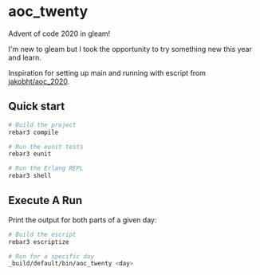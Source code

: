 # aoc_twenty

Advent of code 2020 in gleam!

I'm new to gleam but I took the opportunity to try something new this year and learn.

Inspiration for setting up main and running with escript from [jakobht/aoc_2020](https://github.com/jakobht/aoc_2020).

## Quick start

```sh
# Build the project
rebar3 compile

# Run the eunit tests
rebar3 eunit

# Run the Erlang REPL
rebar3 shell
```

## Execute A Run

Print the output for both parts of a given day:

```sh
# Build the escript
rebar3 escriptize

# Run for a specific day
_build/default/bin/aoc_twenty <day>
```
